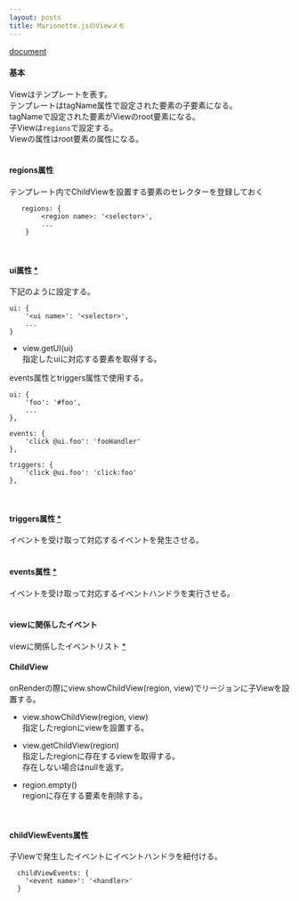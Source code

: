 ```yaml
---
layout: posts
title: Marionette.jsのViewメモ
---
```

[document](http://marionettejs.com/docs/master/marionette.view.html#rendering-a-template)

#### 基本

Viewはテンプレートを表す。  
テンプレートはtagName属性で設定された要素の子要素になる。  
tagNameで設定された要素がViewのroot要素になる。  
子Viewは`regions`で設定する。  
Viewの属性はroot要素の属性になる。  
<br>

#### regions属性

テンプレート内でChildViewを設置する要素のセレクターを登録しておく

```
   regions: {
        <region name>: '<selector>',
        ...
    }
```
<br>

#### ui属性 [\*](http://marionettejs.com/docs/master/marionette.view.html#defining-ui)  

下記のように設定する。  

```
ui: {
    '<ui name>': '<selector>',
    ...
}
```

* view.getUI(ui)  
指定したuiに対応する要素を取得する。

events属性とtriggers属性で使用する。  

```
ui: {
    'foo': '#foo',
    ...
},

events: {
    'click @ui.foo': 'fooHandler'
},

triggers: {
    'click @ui.foo': 'click:foo'
},
```

<br>

#### triggers属性 [\*](http://marionettejs.com/docs/master/marionette.view.html#event-and-trigger-mapping)   
イベントを受け取って対応するイベントを発生させる。  
<br>

#### events属性 [\*](http://marionettejs.com/docs/master/marionette.view.html#view-events)  
イベントを受け取って対応するイベントハンドラを実行させる。  
<br>

#### viewに関係したイベント

viewに関係したイベントリスト [\*](http://marionettejs.com/docs/master/viewlifecycle.html#view-destruction-lifecycle)
<br>

#### ChildView

onRenderの際にview.showChildView(region, view)でリージョンに子Viewを設置する。  

* view.showChildView(region, view)    
指定したregionにviewを設置する。

* view.getChildView(region)  
指定したregionに存在するviewを取得する。  
存在しない場合はnullを返す。

* region.empty()  
regionに存在する要素を削除する。

<br>

#### childViewEvents属性

子Viewで発生したイベントにイベントハンドラを紐付ける。  

```
  childViewEvents: {
    '<event name>': '<handler>'
  }
```
